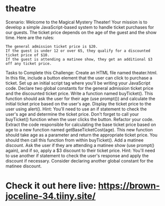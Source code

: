 # theatre
 Scenario:
    Welcome to the Magical Mystery Theater! Your mission is to develop a simple JavaScript-based system to handle ticket purchases for our guests. The ticket price depends on the age of the guest and the show time. Here are the rules:

    The general admission ticket price is $20.
    If the guest is under 12 or over 65, they qualify for a discounted ticket price of $10.
    If the guest is attending a matinee show, they get an additional $3 off any ticket price.

Tasks to Complete this Challenge:
Create an HTML file named theater.html. In this file, include a button element that the user can click to purchase a ticket. Set up an initial script tag where you'll be writing your JavaScript code.
Declare two global constants for the general admission ticket price and the discounted ticket price.
Write a function named buyTicket(). This function should ask the user for their age (use prompt()) and calculate the initial ticket price based on the user's age. Display the ticket price to the user using alert(). Hint: You'll need to use an if statement to check the user's age and determine the ticket price. Don't forget to call your buyTicket() function when the user clicks the button.
Refactor your code. Extract the code responsible for calculating the base ticket price based on age to a new function named getBaseTicketCost(age). This new function should take age as a parameter and return the appropriate ticket price. You should then call this function from within buyTicket().
Add a matinee discount. Ask the user if they are attending a matinee show (use prompt() again), and if so, apply a $3 discount to their ticket price. Hint: You'll need to use another if statement to check the user's response and apply the discount if necessary. Consider declaring another global constant for the matinee discount.

# Check it out here live: https://brown-joceline-34.tiiny.site/